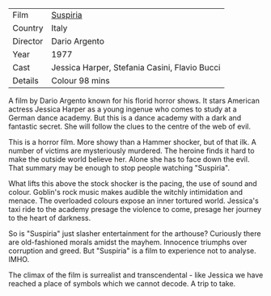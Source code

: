 | | |
|-|-|
Film|[Suspiria](https://www.imdb.com/title/tt0076786/)
Country|Italy
Director|Dario Argento
Year|1977
Cast|Jessica Harper, Stefania Casini, Flavio Bucci
Details|Colour 98 mins

A film by Dario Argento known for his florid horror shows.  It stars American actress Jessica Harper as a young ingenue who comes to study at a German dance academy. But this is a dance academy with a dark and fantastic secret. She will follow the clues to the centre of the web of evil.

This is a horror film. More showy than a Hammer shocker, but of that ilk. A number of victims are mysteriously murdered. The heroine finds it hard to make the outside world believe her. Alone she has to face down the evil. That summary may be enough to stop people watching "Suspiria".

What lifts this above the stock shocker is the pacing, the use of sound and colour. Goblin's rock music makes audible the witchly intimidation and menace. The overloaded colours expose an inner tortured world. Jessica's taxi ride to the academy presage the violence to come, presage her journey to the heart of darkness.

So is "Suspiria" just slasher entertainment for the arthouse? Curiously there are old-fashioned morals amidst the mayhem. Innocence triumphs over corruption and greed. But "Suspiria" is a film to experience not to analyse. IMHO.

The climax of the film is surrealist and transcendental - like Jessica we have reached a place of symbols which we cannot decode. A trip to take.



